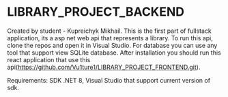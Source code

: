 # LIBRARY_PROJECT_BACKEND
Created by student - Kupreichyk Mikhail. This is the first part of fullstack application, its a asp net web api that represents a library. To run this api, clone the repos and open it in Visual Studio. For database you can use any tool that support view SQLite database. After installation you should run this react application that use this api(https://github.com/Vu1ture1/LIBRARY_PROJECT_FRONTEND.git).

Requirements: SDK .NET 8, Visual Studio that support current version of sdk.
